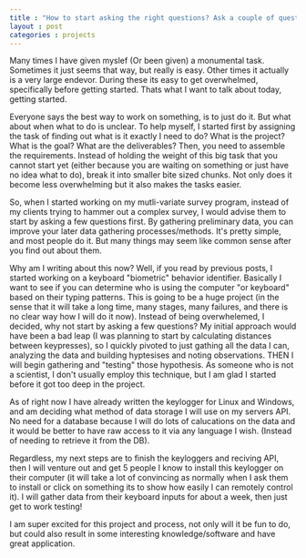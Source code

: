 ```yaml
---
title : "How to start asking the right questions? Ask a couple of questions first"
layout : post
categories : projects 
---
```


Many times I have given myslef (Or been given) a monumental task. Sometimes it just seems that way, but really is easy. Other times it actually is a very large endevor. During these its easy to get overwhelmed, specifically before getting started. Thats what I want to talk about today, getting started.

Everyone says the best way to work on something, is to just do it. But what about when what to do is unclear. To help myself, I started first by assigning the task of finding out what is it exactly I need to do? What is the project? What is the goal? What are the deliverables? Then, you need to assemble the requirements. Instead of holding the weight of this big task that you cannot start yet (either because you are waiting on something or just have no idea what to do), break it into smaller bite sized chunks. Not only does it become less overwhelming but it also makes the tasks easier.

So, when I started working on my mutli-variate survey program, instead of my clients trying to hammer out a complex survey, I would advise them to start by asking a few questions first. By gathering preliminary data, you can improve your later data gathering processes/methods. It's pretty simple, and most people do it. But many things may seem like common sense after you find out about them.

Why am I writing about this now? Well, if you read by previous posts, I started working on a keyboard "biometric" behavior identifier. Basically I want to see if you can determine who is using the computer "or keyboard" based on their typing patterns. This is going to be a huge project (in the sense that it will take a long time, many stages, many failures, and there is no clear way how I will do it now). Instead of being overwhelemed, I decided, why not start by asking a few questions? My initial approach would have been a bad leap (I was planning to start by calculating distances between keypresses), so I quickly pivoted to just gathing all the data I can, analyzing the data and building hyptesises and noting observations. THEN I will begin gathering and "testing" those hypothesis. As someone who is not a scientist, I don't usually employ this technique, but I am glad I started before it got too deep in the project.

As of right now I have already written the keylogger for Linux and Windows, and am deciding what method of data storage I will use on my servers API. No need for a database because I will do lots of calucations on the data and it would be better to have raw access to it via any language I wish. (Instead of needing to retrieve it from the DB).

Regardless, my next steps are to finish the keyloggers and reciving API, then I will venture out and get 5 people I know to install this keylogger on their computer (it will take a lot of convincing as normally when I ask them to install or click on something its to show how easily I can remotely control it). I will gather data from their keyboard inputs for about a week, then just get to work testing!

I am super excited for this project and process, not only will it be fun to do, but could also result in some interesting knowledge/software and have great application.